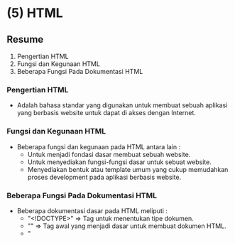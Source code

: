 # (5) HTML

## Resume
1. Pengertian HTML
2. Fungsi dan Kegunaan HTML
3. Beberapa Fungsi Pada Dokumentasi HTML

### Pengertian HTML
* Adalah bahasa standar yang digunakan untuk membuat sebuah aplikasi yang berbasis website untuk dapat di akses dengan Internet.

### Fungsi dan Kegunaan HTML
* Beberapa fungsi dan kegunaan pada HTML antara lain :
  + Untuk menjadi fondasi dasar membuat sebuah website.
  + Untuk menyediakan fungsi-fungsi dasar untuk sebuat website.
  + Menyediakan bentuk atau template umum yang cukup memudahkan proses development pada aplikasi berbasis website.

### Beberapa Fungsi Pada Dokumentasi HTML
* Beberapa dokumentasi dasar pada HTML meliputi :
  + "<!DOCTYPE>"        => Tag untuk menentukan tipe dokumen.
  + "<html>"	          => Tag awal yang menjadi dasar untuk membuat dokumen HTML.
  + "<title>"           => Tag untuk menuliskan title pada halaman website.
  + "<head>"            => Tag untuk memberikan utilitas tambahan untuk keperluan website.
  + "<body>"	          => Adalah tag utama, merupakan isi dari website.
  + "<h1> sampai <h6>"  => Tag untuk membuat teks heading.
  + "<p>"               => Tag untuk membuat teks paragraf.
  + "<br>"              => Tag untuk membuat baris baru.
  + "<hr>"              => Tag untuk membuat garis horizontal.
  + "<!--...-->"        => Tag untuk membuat komentar.
  + "<ul>"              => Tag untuk membuat daftar dengan simbol.
  + "<ol>"              => Tag untuk membuat daftar dengan angka.
  + "<li>"              => Tag untuk membuat item pada daftar tag "<ul>" atau "<ol>".
  + "<a>"               => Tag untuk membuat _Hyperlink_  yang dapat berpindah halaman URL website.
  + "<form>"            => Tag untuk membuat sebuah form yang dapat digunakan untuk penginputan pengguna pada website.
  + "<label>"           => Tag untuk memberikan teks label pada sebuah tag "<input>".
  + "<input>"           => Tag untuk membuat sebuah kontrol input.
  + "<div> & <span>"    => Tag untuk mengelompokkan/membungkus beberapa elemen menjadi satu.
  + "<select>"          => Tag untuk membuat input daftar.
  + "<option>"          => Tag untuk membuat item pada input daftar tag "<select>".
  + "<textarea>"        => Tag untuk membuat sebuah kontrol input yang memiliki _Multi Baris_.
  + "<button>"          => Tag untuk membuat sebuah tombol.

## Task
1. Buatlah sebuah file dengan nama index.html dan pada halaman tersebut memuat kontent berikut. Pada text Form Sign Up, buatlah menjadi sebuah link text sehingga ketika di klik akan mengarah user ke halaman form.html!
2. Buatlah sebuah file dengan nama form.html dengan desain berikut. Ketika form di submit dengan mengklik tombol Submit maka akan mengarah user ke halaman welcome.html!
3. Buatlah sebuah file dengan nama welcome.html dengan desain seperti berikut!

[index.html](https://github.com/fauzanfadly/VueJS_Fauzan-Fadly/blob/bb9a44f99f7641cd77b4895435c43caa8488747a/2_Version%20Control%20and%20Branch%20Manajement%20(Git)/praktikum/link%20untuk%20github.md)
[form.html](https://github.com/fauzanfadly/VueJS_Fauzan-Fadly/blob/bb9a44f99f7641cd77b4895435c43caa8488747a/2_Version%20Control%20and%20Branch%20Manajement%20(Git)/praktikum/link%20untuk%20github.md)
[welcome.html](https://github.com/fauzanfadly/VueJS_Fauzan-Fadly/blob/bb9a44f99f7641cd77b4895435c43caa8488747a/2_Version%20Control%20and%20Branch%20Manajement%20(Git)/praktikum/link%20untuk%20github.md)

output :

![Output index.html](https://img.freepik.com/free-vector/landing-page-with-laptop_52683-28586.jpg?t=st=1645596016~exp=1645596616~hmac=ed0cf866e413db83f4a263efe8ed8a130dddc1dc22aa81214c8525993cdf9965&w=740)
![Output form.html](https://img.freepik.com/free-vector/landing-page-with-laptop_52683-28586.jpg?t=st=1645596016~exp=1645596616~hmac=ed0cf866e413db83f4a263efe8ed8a130dddc1dc22aa81214c8525993cdf9965&w=740)
![Output welcome.html](https://img.freepik.com/free-vector/landing-page-with-laptop_52683-28586.jpg?t=st=1645596016~exp=1645596616~hmac=ed0cf866e413db83f4a263efe8ed8a130dddc1dc22aa81214c8525993cdf9965&w=740)